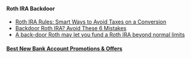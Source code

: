 #### Roth IRA Backdoor
* [Roth IRA Rules: Smart Ways to Avoid Taxes on a Conversion](https://www.betterment.com/resources/retirement/401ks-and-iras/roth-ira-rules-smart-ways-to-avoid-taxes-on-a-conversion/)
* [Backdoor Roth IRA? Avoid These 6 Mistakes](http://news.morningstar.com/articlenet/article.aspx?id=687449)
* [A back-door Roth may let you fund a Roth IRA beyond normal limits](http://www.rothira.com/what-is-a-backdoor-roth-ira)

#### [Best New Bank Account Promotions & Offers](http://www.moneycrashers.com/best-new-bank-account-promotions-offers/)
